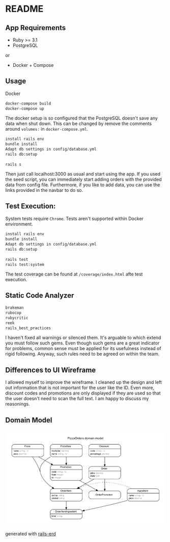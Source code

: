 # README

## App Requirements

- Ruby >= 3.1
- PostgreSQL

or

- Docker + Compose

## Usage

Docker
```
docker-compose build
docker-compose up
```

The docker setup is so configured that the PostgreSQL doesn't save any data when shut down.
This can be changed by remove the comments around `volumes:` in `docker-compose.yml`.

```
install rails env
bundle install
Adapt db settings in config/database.yml
rails db:setup

rails s
```

Then just call localhost:3000 as usual and start using the app.
If you used the seed script, you can immediately start adding orders with the provided data from config file.
Furthermore, if you like to add data, you can use the links provided in the navbar to do so.

## Test Execution:

System tests require `Chrome`. Tests aren't supported within Docker environment.

```
install rails env
bundle install
Adapt db settings in config/database.yml
rails db:setup

rails test
rails test:system
```

The test coverage can be found at `/coverage/index.html` afte test execution.

## Static Code Analyzer

```
brakeman
rubocop
rubycritic
reek
rails_best_practices
```

I haven't fixed all warnings or silenced them.
It's arguable to which extend you must follow such gems.
Even though such gems are a great indicator for problems, common sense must be applied for its usefulness instead of rigid following.
Anyway, such rules need to be agreed on within the team.

## Differences to UI Wireframe

I allowed myself to improve the wireframe.
I cleaned up the design and left out information that is not important for the user like the ID.
Even more, discount codes and promotions are only displayed if they are used so that the user doesn't need to scan the full text.
I am happy to discuss my reasonings.

## Domain Model

![domain model image](domain_model.png)

generated with [rails-erd](https://github.com/voormedia/rails-erd)
